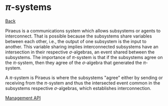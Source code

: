  $\pi$-systems
 ===
[Back](MgmtApi.md)

Piraeus is a communications system which allows subsystems or agents to interconnect.  That is possible because the subsystems share variables between each other, i.e., the output of one subsystem is the input to another.  This variable sharing implies  interconnected subsystems have an intersection in their respective $\sigma$-algebras, an event shared between the subsystems.  The importance of $\pi$-system is that if the subsystems agree on the $\pi$-system, then they agree of the $\sigma$-algebra that generated the $\pi$-system.

A $\pi$-system is Piraeus is where the subsystems "agree" either by sending or receiving from the $\pi$-system and thus the intersected event common in the subsystems respective $\sigma$-algebras, which establishes interconnection.

[Management API](MgmtApi.md)

